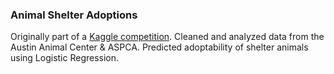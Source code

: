 ### Animal Shelter Adoptions
Originally part of a [Kaggle competition](https://www.kaggle.com/c/shelter-animal-outcomes).
Cleaned and analyzed data from the Austin Animal Center &amp; ASPCA. Predicted
adoptability of shelter animals using Logistic Regression.
